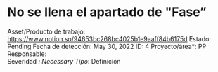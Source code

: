 # No se llena el apartado de "Fase”

Asset/Producto de trabajo: https://www.notion.so/94653bc268bc4025b1e9aaff84b6175d
Estado: Pending
Fecha de detección: May 30, 2022
ID: 4
Proyecto/área*: PP
Responsable:  
Severidad *: Necessary
Tipo*: Definición